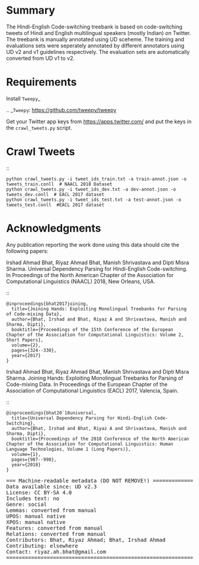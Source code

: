 # Summary

The Hindi-English Code-switching treebank is based on code-switching tweets of Hindi and English multilingual speakers (mostly Indian) on Twitter. The treebank is manually annotated using UD sceheme. The training and evaluations sets were seperately annotated by different annotators using UD v2 and v1 guidelines respectively. The evaluation sets are automatically converted from UD v1 to v2. 
# Requirements

Install `Tweepy`_

.. _`Tweepy`: https://github.com/tweepy/tweepy

Get your Twitter app keys from https://apps.twitter.com/ and put the keys in the ``crawl_tweets.py`` script.


# Crawl Tweets

::

    python crawl_tweets.py -i tweet_ids_train.txt -a train-annot.json -o tweets_train.conll  # NAACL 2018 Dataset
    python crawl_tweets.py -i tweet_ids_dev.txt -a dev-annot.json -o tweets_dev.conll  # EACL 2017 dataset
    python crawl_tweets.py -i tweet_ids_test.txt -a test-annot.json -o tweets_test.conll  #EACL 2017 dataset


# Acknowledgments

Any publication reporting the work done using this data should cite the following papers:

Irshad Ahmad Bhat, Riyaz Ahmad Bhat, Manish Shrivastava and Dipti Misra Sharma. Universal Dependency Parsing for Hindi-English Code-switching. In Proceedings of the North American Chapter of the Association for Computational Linguistics (NAACL) 2018, New Orleans, USA.

::

    @inproceedings{bhat2017joining, 
      title={Joining Hands: Exploiting Monolingual Treebanks for Parsing of Code-mixing Data},
      author={Bhat, Irshad and Bhat, Riyaz A and Shrivastava, Manish and Sharma, Dipti},
      booktitle={Proceedings of the 15th Conference of the European Chapter of the Association for Computational Linguistics: Volume 2, Short Papers},
      volume={2},
      pages={324--330},
      year={2017}
    }

Irshad Ahmad Bhat, Riyaz Ahmad Bhat, Manish Shrivastava and Dipti Misra Sharma. Joining Hands: Exploiting Monolingual Treebanks for Parsing of Code-mixing Data. In Proceedings of the European Chapter of the Association of Computational Linguistics (EACL) 2017, Valencia, Spain.

::
    
    @inproceedings{bhat20`18universal,
      title={Universal Dependency Parsing for Hindi-English Code-Switching},
      author={Bhat, Irshad and Bhat, Riyaz A and Shrivastava, Manish and Sharma, Dipti},
      booktitle={Proceedings of the 2018 Conference of the North American Chapter of the Association for Computational Linguistics: Human Language Technologies, Volume 1 (Long Papers)},
      volume={1},
      pages={987--998},
      year={2018}
    }


<pre>
=== Machine-readable metadata (DO NOT REMOVE!) ================================
Data available since: UD v2.3
License: CC BY-SA 4.0
Includes text: no
Genre: social
Lemmas: converted from manual
UPOS: manual native
XPOS: manual native
Features: converted from manual
Relations: converted from manual
Contributors: Bhat, Riyaz Ahmad; Bhat, Irshad Ahmad
Contributing: elsewhere
Contact: riyaz.ah.bhat@gmail.com
===============================================================================
</pre>
